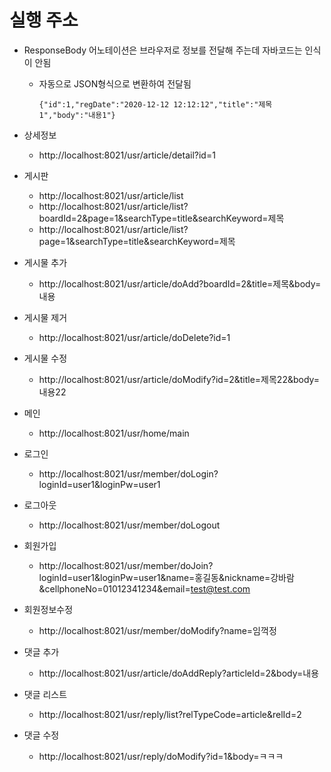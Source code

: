 # 실행 주소

* ResponseBody 어노테이션은 브라우저로 정보를 전달해 주는데 자바코드는 인식이 안됨

  * 자동으로 JSON형식으로 변환하여 전달됨

    ```
    {"id":1,"regDate":"2020-12-12 12:12:12","title":"제목1","body":"내용1"}
    ```

* 상세정보

  * http://localhost:8021/usr/article/detail?id=1

* 게시판

  * http://localhost:8021/usr/article/list
  * http://localhost:8021/usr/article/list?boardId=2&page=1&searchType=title&searchKeyword=제목
  * http://localhost:8021/usr/article/list?page=1&searchType=title&searchKeyword=제목

* 게시물 추가

  * http://localhost:8021/usr/article/doAdd?boardId=2&title=제목&body=내용

* 게시물 제거

  * http://localhost:8021/usr/article/doDelete?id=1

* 게시물 수정

  * http://localhost:8021/usr/article/doModify?id=2&title=제목22&body=내용22

* 메인
  * http://localhost:8021/usr/home/main
* 로그인
  * http://localhost:8021/usr/member/doLogin?loginId=user1&loginPw=user1
* 로그아웃
  * http://localhost:8021/usr/member/doLogout
* 회원가입
  * http://localhost:8021/usr/member/doJoin?loginId=user1&loginPw=user1&name=홍길동&nickname=강바람&cellphoneNo=01012341234&email=test@test.com
* 회원정보수정
  * http://localhost:8021/usr/member/doModify?name=임꺽정

* 댓글 추가
  * http://localhost:8021/usr/article/doAddReply?articleId=2&body=내용
  
* 댓글 리스트

  * http://localhost:8021/usr/reply/list?relTypeCode=article&relId=2

* 댓글 수정
  * http://localhost:8021/usr/reply/doModify?id=1&body=ㅋㅋㅋ